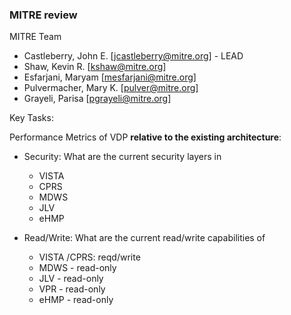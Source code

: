 ### MITRE review

MITRE Team

* Castleberry, John E. [jcastleberry@mitre.org] - LEAD
* Shaw, Kevin R. [kshaw@mitre.org]
* Esfarjani, Maryam [mesfarjani@mitre.org]
* Pulvermacher, Mary K. [pulver@mitre.org]
* Grayeli, Parisa [pgrayeli@mitre.org]


Key Tasks:

Performance Metrics of VDP __relative to the existing architecture__:

* Security:  What are the current security layers in 
	* VISTA
	* CPRS 
	* MDWS
	* JLV
	* eHMP


* Read/Write: What are the current read/write capabilities of
	* VISTA /CPRS: reqd/write
	* MDWS - read-only
	* JLV - read-only
	* VPR - read-only
	* eHMP - read-only
